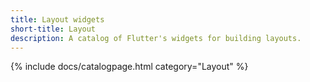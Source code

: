 ```yaml
---
title: Layout widgets
short-title: Layout
description: A catalog of Flutter's widgets for building layouts.
---
```


{% include docs/catalogpage.html category="Layout" %}
